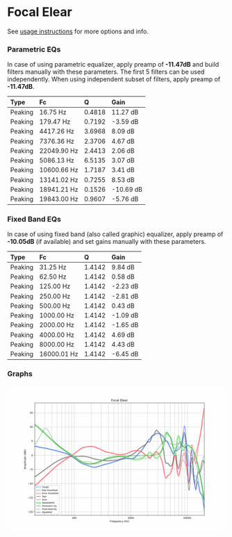 # Focal Elear
See [usage instructions](https://github.com/jaakkopasanen/AutoEq#usage) for more options and info.

### Parametric EQs
In case of using parametric equalizer, apply preamp of **-11.47dB** and build filters manually
with these parameters. The first 5 filters can be used independently.
When using independent subset of filters, apply preamp of **-11.47dB**.

| Type    | Fc          |      Q | Gain      |
|:--------|:------------|:-------|:----------|
| Peaking | 16.75 Hz    | 0.4818 | 11.27 dB  |
| Peaking | 179.47 Hz   | 0.7192 | -3.59 dB  |
| Peaking | 4417.26 Hz  | 3.6968 | 8.09 dB   |
| Peaking | 7376.36 Hz  | 2.3706 | 4.67 dB   |
| Peaking | 22049.90 Hz | 2.4413 | 2.06 dB   |
| Peaking | 5086.13 Hz  | 6.5135 | 3.07 dB   |
| Peaking | 10600.66 Hz | 1.7187 | 3.41 dB   |
| Peaking | 13141.02 Hz | 0.7255 | 8.53 dB   |
| Peaking | 18941.21 Hz | 0.1526 | -10.69 dB |
| Peaking | 19843.00 Hz | 0.9607 | -5.76 dB  |

### Fixed Band EQs
In case of using fixed band (also called graphic) equalizer, apply preamp of **-10.05dB**
(if available) and set gains manually with these parameters.

| Type    | Fc          |      Q | Gain     |
|:--------|:------------|:-------|:---------|
| Peaking | 31.25 Hz    | 1.4142 | 9.84 dB  |
| Peaking | 62.50 Hz    | 1.4142 | 0.58 dB  |
| Peaking | 125.00 Hz   | 1.4142 | -2.23 dB |
| Peaking | 250.00 Hz   | 1.4142 | -2.81 dB |
| Peaking | 500.00 Hz   | 1.4142 | 0.43 dB  |
| Peaking | 1000.00 Hz  | 1.4142 | -1.09 dB |
| Peaking | 2000.00 Hz  | 1.4142 | -1.65 dB |
| Peaking | 4000.00 Hz  | 1.4142 | 4.69 dB  |
| Peaking | 8000.00 Hz  | 1.4142 | 4.43 dB  |
| Peaking | 16000.01 Hz | 1.4142 | -6.45 dB |

### Graphs
![](./Focal%20Elear.png)